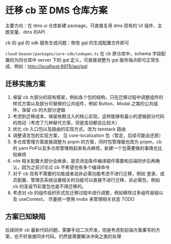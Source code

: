 # 迁移 cb 至 DMS 仓库方案

主要方向：在 dms ui 仓库新建 package，可直接复用 dms 现有的 UI 组件、主题变量、dms 的API

cb 的 gql 的 sdk 服务生成问题：修改 gql 的生成配置文件即可

   `cloud-beaver/packages/core-sdk/codegen.ts`
    在 cb 原仓库中，schema 字段配置的为同仓库中 server 下的 gql 定义，可直接调整为 gql 服务端点即可正常生成，例如：<http://localhost:8978/api/gql>

## 迁移实施方案

1. 保留 cb 大部分的现有框架，例如各个包的结构，只在迁移过程中调整组件的样式方案以及部分可替换的公共组件，例如 Button、Modal 之类的公共组件，保留 cb 的大部分逻辑
2. 考虑到迁移成本，保留依赖注入的核心实现，这样能够有最小的逻辑部分代码的改动（考虑了几种替代方案，但是变动都会比较大）
3. 优化 cb 入口包以及路由的实现方式，改为 tanstack 路由
4. 调整语言包的实现方案， 见 core-localization 包（暂定，后续可能会还原）
5. 多仓库管理方案直接调整为 pnpm 的方案，同时包管理器也改为 pnpm，cb 的 yarn PnP以及多仓库管理用起来有点麻烦，新建一个包需要做的事情也比较麻烦
6. vite 相关配置大部分会继承，是否添加条件编译插件需要和后端同步后再确认，因为之前讨论过 cb 不希望也有多个编译命令
7. 对于 cb 现有不需要的功能或者说非必需功能考虑不进行迁移，例如 登录、成员配置、管理员系统设置相关的功能可以直接不进行迁移，非必需包，例如 cb 的圣诞节彩蛋包也是不用迁移的。
8. 考虑对 cb 的组件组织形式在迁移过程中进行调整，例如移除过多组件层级以及 useContext， 尽量统一使用 mobx 来管理相关状态
TODO

## 方案已知缺陷

后续同步 cb 最新代码问题，需要手动二次开发，但是考虑到前端方案重写的方案，也不好直接同步代码，仍然是需要解决冲突之类的处理
